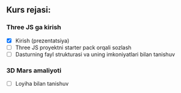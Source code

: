 ## Kurs rejasi:

### Three JS ga kirish

- [x] Kirish (prezentatsiya)
- [ ] Three JS proyektni starter pack orqali sozlash
- [ ] Dasturning fayl strukturasi va uning imkoniyatlari bilan tanishuv

### 3D Mars amaliyoti

- [ ] Loyiha bilan tanishuv
